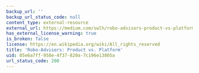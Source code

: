 ```yaml
---
backup_url: ''
backup_url_status_code: null
content_type: external-resource
external_url: https://medium.com/swlh/robo-advisors-product-vs-platform-92e3e0823b17
has_external_license_warning: true
is_broken: false
license: https://en.wikipedia.org/wiki/All_rights_reserved
title: 'Robo-Advisors: Product vs. Platform'
uid: 05e6a7ff-958e-4f37-820a-7c196e13805a
url_status_code: 200
---
```

